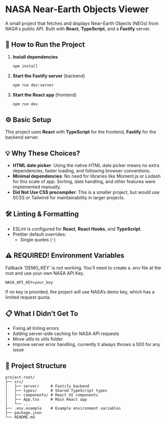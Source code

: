 # NASA Near-Earth Objects Viewer

A small project that fetches and displays Near-Earth Objects (NEOs) from NASA's public API. Built with **React**, **TypeScript**, and a **Fastify** server.

## 🚀 How to Run the Project

1. **Install dependencies**  
   ```bash
   npm install
   ```

2. **Start the Fastify server** (backend)  
   ```bash
   npm run dev:server
   ```

3. **Start the React app** (frontend)  
   ```bash
   npm run dev
   ```

## ⚙️ Basic Setup

This project uses **React** with **TypeScript** for the frontend, **Fastify** for the backend server.

## 💡 Why These Choices?

- **HTML date picker**: Using the native HTML date picker means no extra dependencies, faster loading, and following browser conventions.
- **Minimal dependencies**: No need for libraries like Moment.js or Lodash for this scale of app. Sorting, date handling, and other features were implemented manually.
- **Did Not Use CSS precompiler**: This is a smaller project, but would use SCSS or Tailwind for maintainability in larger projects.

## 🛠 Linting & Formatting

- ESLint is configured for **React**, **React Hooks**, and **TypeScript**.
- Prettier default overrides:
  - Single quotes (`'`)

## ⚠️ REQUIRED! Environment Variables

Fallback 'DEMO_KEY' is not working. You'll need to create a .env file at the root and use your own NASA API Key.

```
NASA_API_KEY=your_key
```

If no key is provided, the project will use NASA’s demo key, which has a limited request quota.

## 📋 What I Didn’t Get To

- Fixing all linting errors
- Adding server-side caching for NASA API requests
- Move utils to utils folder
- Improve server error handling, currently it always throws a 500 for any issue

## 📂 Project Structure

```
project-root/
├── src/
│   ├── server/     # Fastify backend
│   ├── types/      # Shared TypeScript types
│   ├── components/ # React UI components
│   ├── App.tsx     # Main React app
│   └── ...
├── .env.example    # Example environment variables
├── package.json
└── README.md
```
